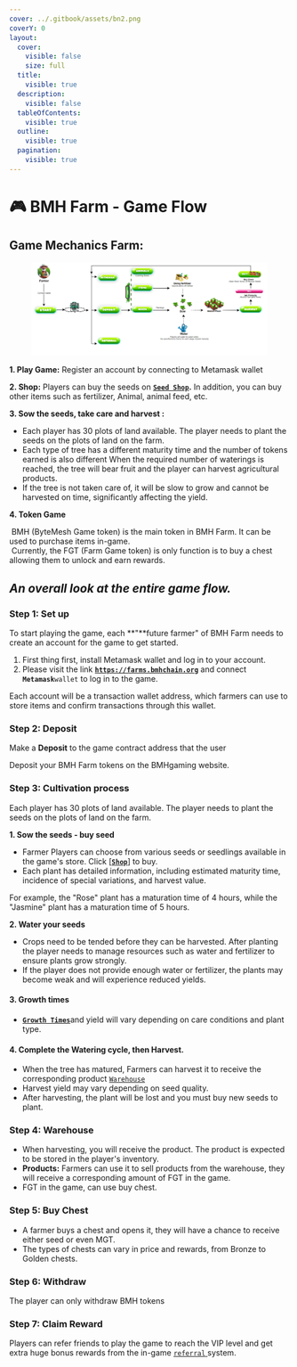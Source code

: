 ```yaml
---
cover: ../.gitbook/assets/bn2.png
coverY: 0
layout:
  cover:
    visible: false
    size: full
  title:
    visible: true
  description:
    visible: false
  tableOfContents:
    visible: true
  outline:
    visible: true
  pagination:
    visible: true
---
```


# 🎮 BMH Farm - Game Flow

## **Game Mechanics Farm:**

<figure><img src="../.gitbook/assets/Bytemesh.png" alt=""><figcaption></figcaption></figure>

**1. Play Game:** Register an account by connecting to Metamask wallet

**2. Shop:** Players can buy the seeds on [**`Seed Shop`**](../game-features/basic-features/shop.md)**.** In addition, you can buy other items such as fertilizer, Animal, animal feed, etc.

**3. Sow the seeds, take care and harvest :**

* Each player has 30 plots of land available. The player needs to plant the seeds on the plots of land on the farm.&#x20;
* Each type of tree has a different maturity time and the number of tokens earned is also different When the required number of waterings is reached, the tree will bear fruit and the player can harvest agricultural products.
* If the tree is not taken care of, it will be slow to grow and cannot be harvested on time, significantly affecting the yield.

**4. Token Game**

​<img src="https://files.gitbook.com/v0/b/gitbook-x-prod.appspot.com/o/spaces%2Fy39LOQQezVvERXFqNDkL%2Fuploads%2FQX1rrKdBqv8VF3ahmrNN%2FCoin1%201.png?alt=media&#x26;token=212a502b-18fe-4cc9-ba4f-1ed1fe9380a2" alt="" data-size="line"> BMH (ByteMesh Game token) is the main token in BMH Farm. It can be used to purchase items in-game.\
<img src="https://files.gitbook.com/v0/b/gitbook-x-prod.appspot.com/o/spaces%2Fy39LOQQezVvERXFqNDkL%2Fuploads%2FNXFupDZz6vtKczcUi1dJ%2FCoin2%201.png?alt=media&#x26;token=7ccaaeb4-6214-432a-9af5-50111925d43c" alt="" data-size="line"> Currently, the FGT (Farm Game token) is only function is to buy a chest allowing them to unlock and earn rewards.

## _**An overall look at the entire game flow.**_

### **Step 1: Set up**

To start playing the game, each \*\*"\*\*future farmer" of BMH Farm needs to create an account for the game to get started.

1. First thing first, install Metamask wallet and log in to your account.
2. Please visit the link [**`https://farms.bmhchain.org`**](https://farms.bmhchain.org) and connect **`Metamask`**`wallet` to log in to the game.

Each account will be a transaction wallet address, which farmers can use to store items and confirm transactions through this wallet.

### **Step 2:** Deposit

Make a **Deposit** to the game contract address that the user

Deposit your BMH Farm tokens on the BMHgaming website.

### **Step 3:** Cultivation process

Each player has 30 plots of land available. The player needs to plant the seeds on the plots of land on the farm.

**1. Sow the seeds - buy seed**

* Farmer Players can choose from various seeds or seedlings available in the game's store. Click \[[**`Shop`**](../game-features/basic-features/shop.md)] to buy.
* Each plant has detailed information, including estimated maturity time, incidence of special variations, and harvest value.

For example, the "Rose" plant has a maturation time of 4 hours, while the "Jasmine" plant has a maturation time of 5 hours.

**2. Water your seeds**

* Crops need to be tended before they can be harvested. After planting the player needs to manage resources such as water and fertilizer to ensure plants grow strongly.
* If the player does not provide enough water or fertilizer, the plants may become weak and will experience reduced yields.

#### **3. Growth times**

* [**`Growth Times`**](bmhfarm-rules.md#id-1.-the-type-of-seed-affects-how-plants-grow-and-what-they-produce)and yield will vary depending on care conditions and plant type.

#### **4.** Complete the Watering cycle, then Harvest.

* When the tree has matured, Farmers can harvest it to receive the corresponding product [`Warehouse`](../game-features/basic-features/storehouse.md)
* Harvest yield may vary depending on seed quality.
* After harvesting, the plant will be lost and you must buy new seeds to plant.

### Step 4: Warehouse

* When harvesting, you will receive the product. The product is expected to be stored in the player's inventory.
* **Products:** Farmers can use it to sell products from the warehouse, they will receive a corresponding amount of FGT in the game.
* FGT in the game, can use buy chest.

### Step 5: Buy Chest

* A farmer buys a chest and opens it, they will have a chance to receive either seed or even MGT.
* The types of chests can vary in price and rewards, from Bronze to Golden chests.

### Step 6: Withdraw

The player can only withdraw BMH tokens

### **Step 7: Claim Reward**

Players can refer friends to play the game to reach the VIP level and get extra huge bonus rewards from the in-game [`referral` ](../referral-system/what-is-the-referral-system.md)system.
